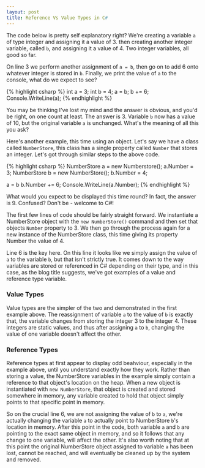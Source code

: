 ```yaml
---
layout: post
title: Reference Vs Value Types in C#
---
```


The code below is pretty self explanatory right? We're creating a variable `a` of type integer and assigning it a value of 3. then creating another integer variable, called `b`, and assigning it a value of 4. Two integer variables, all good so far.

On line 3 we perform another assignment of `a = b`, then go on to add 6 onto whatever integer is stored in `b`. Finally, we print the value of `a` to the console, what do we expect to see?

{% highlight csharp %}
int a = 3;
int b = 4;
a = b;
b += 6;
Console.WriteLine(a);
{% endhighlight %}

You may be thinking I've lost my mind and the answer is obvious, and you'd be right, on one count at least. The answer is 3. Variable `b` now has a value of 10, but the original variable `a` is unchanged. What's the meaning of all this you ask?

Here's another example, this time using an object. Let's say we have a class called `NumberStore`, this class has a single property called `Number` that stores an integer. Let's got through similar steps to the above code.

{% highlight csharp %}
NumberStore a = new Numberstore();
a.Number = 3;
NumberStore b = new NumberStore();
b.Number = 4;

a = b
b.Number += 6;
Console.WriteLine(a.Number);
{% endhighlight %}

What would you expect to be displayed this time round? In fact, the answer is 9. Confused? Don't be - welcome to C#!

The first few lines of code should be fairly straight forward. We instantiate a NumberStore object with the `new NumberStore()` command and then set that objects `Number` property to 3. We then go through the process again for a new instance of the NumberStore class, this time giving its property Number the value of 4.

Line 6 is the key here. On this line it looks like we simply assign the value of `a` to the variable `b`, but that isn't strictly true. It comes down to the way variables are stored or referenced in C# depending on their type, and in this case, as the blog title suggests, we've got examples of a value and reference type variable.

### Value Types
Value types are the simpler of the two and demonstrated in the first example above. The reassignment of variable `a` to the value of `b` is exactly that, the variable changes from storing the integer 3 to the integer 4. These integers are static values, and thus after assigning `a` to `b`, changing the value of one variable doesn't affect the other.

### Reference Types
Reference types at first appear to display odd beahviour, especially in the example above, until you understand exactly how they work. Rather than storing a value, the NumberStore variables in the example simply contain a reference to that object's location on the heap. When a new object is instantiated with `new NumberStore`, that object is created and stored somewhere in memory, any variable created to hold that object simply points to that specific point in memory.

So on the crucial line 6, we are not assigning the value of `b` to `a`, we're actually changing the variable `a` to actually point to NumberStore `b`'s location in memory. After this point in the code, both variable `a` and `b` are pointing to the exact same object in memory, and so it follows that any change to one variable, will affect the other. It's also worth noting that at this point the original NumberStore object assigned to variable `a` has been lost, cannot be reached, and will eventually be cleaned up by the system and removed.
